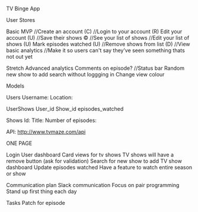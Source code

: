 TV Binge App

User Stores

Basic MVP 
//Create an account (C)
//Login to your account (R)
Edit your account (U)
//Save their shows ©
//See your list of shows
//Edit your list of shows (U)
Mark episodes watched (U)
//Remove shows from list (D)
//View basic analytics
//Make it so users can't say they’ve seen something thats not out yet

Stretch
Advanced analytics
Comments on episode?
//Status bar 
Random new show to add
search without loggging in 
Change view colour

Models

Users
Username:
Location:

UserShows
User_id
Show_id
episodes_watched

Shows
Id:
Title: 
Number of episodes:

API: http://www.tvmaze.com/api

ONE PAGE

Login
User dashboard
Card views for tv shows
TV shows will have a remove button (ask for validation)
Search for new show to add
TV show dashboard
Update episodes watched
Have a feature to watch entire season or show

Communication plan
Slack communication 
Focus on pair programming 
Stand up first thing each day

Tasks 
Patch for episode